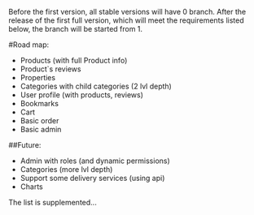 Before the first version, all stable versions will have 0 branch. After the release of the first full version, which will meet the requirements listed below, the branch will be started from 1.

#Road map:

- Products (with full Product info)
- Product`s reviews
- Properties
- Categories  with child categories (2 lvl depth)
- User profile (with products, reviews)
- Bookmarks
- Cart
- Basic order
- Basic admin

##Future:
- Admin with roles (and dynamic permissions)
- Categories (more lvl depth)
- Support some delivery services (using api)
- Charts

The list is supplemented...